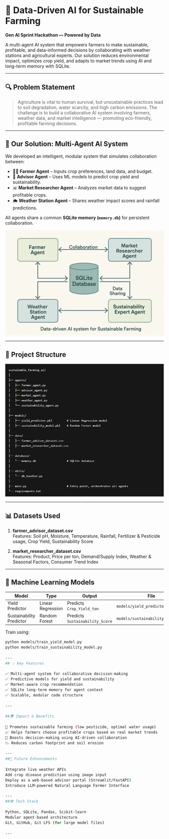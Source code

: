 # 🌾 Data-Driven AI for Sustainable Farming
**Gen AI Sprint Hackathon — Powered by Data**

A multi-agent AI system that empowers farmers to make sustainable, profitable, and data-informed decisions by collaborating with weather stations and agricultural experts. Our solution reduces environmental impact, optimizes crop yield, and adapts to market trends using AI and long-term memory with SQLite.

---

## 🔍 Problem Statement

> Agriculture is vital to human survival, but unsustainable practices lead to soil degradation, water scarcity, and high carbon emissions. The challenge is to build a collaborative AI system involving farmers, weather data, and market intelligence — promoting eco-friendly, profitable farming decisions.

---

## 🧠 Our Solution: Multi-Agent AI System

We developed an intelligent, modular system that simulates collaboration between:

- 👨‍🌾 **Farmer Agent** – Inputs crop preferences, land data, and budget.
- 🤖 **Advisor Agent** – Uses ML models to predict crop yield and sustainability.
- 📊 **Market Researcher Agent** – Analyzes market data to suggest profitable crops.
- 🌦️ **Weather Station Agent** – Shares weather impact scores and rainfall predictions.

All agents share a common **SQLite memory (`memory.db`)** for persistent collaboration.


![Full Implimentation](presentation/full_implimentation.png)

---

## 🧱 Project Structure

![Structure](presentation/Structure.png)


---

## 📊 Datasets Used

1. **farmer_advisor_dataset.csv**  
   Features: Soil pH, Moisture, Temperature, Rainfall, Fertilizer & Pesticide usage, Crop Yield, Sustainability Score

2. **market_researcher_dataset.csv**  
   Features: Product, Price per ton, Demand/Supply Index, Weather & Seasonal Factors, Consumer Trend Index

---

## 🧠 Machine Learning Models

| Model                     | Type               | Output                         | File                          |
|--------------------------|--------------------|--------------------------------|-------------------------------|
| Yield Predictor          | Linear Regression  | Predicts `Crop_Yield_ton`      | `models/yield_predictor.pkl` |
| Sustainability Predictor | Random Forest      | Predicts `Sustainability_Score`| `models/sustainability_model.pkl` |

Train using:

```bash
python models/train_yield_model.py
python models/train_sustainability_model.py

---
## 💡 Key Features

✅ Multi-agent system for collaborative decision-making
✅ Predictive models for yield and sustainability
✅ Market-aware crop recommendation
✅ SQLite long-term memory for agent context
✅ Scalable, modular code structure

---

##🌍 Impact & Benefits

🌱 Promotes sustainable farming (low pesticide, optimal water usage)
📈 Helps farmers choose profitable crops based on real market trends
🧠 Boosts decision-making using AI-driven collaboration
📉 Reduces carbon footprint and soil erosion

---
##📌 Future Enhancements

Integrate live weather APIs
Add crop disease prediction using image input
Deploy as a web-based advisor portal (Streamlit/FastAPI)
Introduce LLM-powered Natural Language Farmer Interface

---
##🛠 Tech Stack

Python, SQLite, Pandas, Scikit-learn
Modular agent-based architecture
Git, GitHub, Git LFS (for large model files)

---
